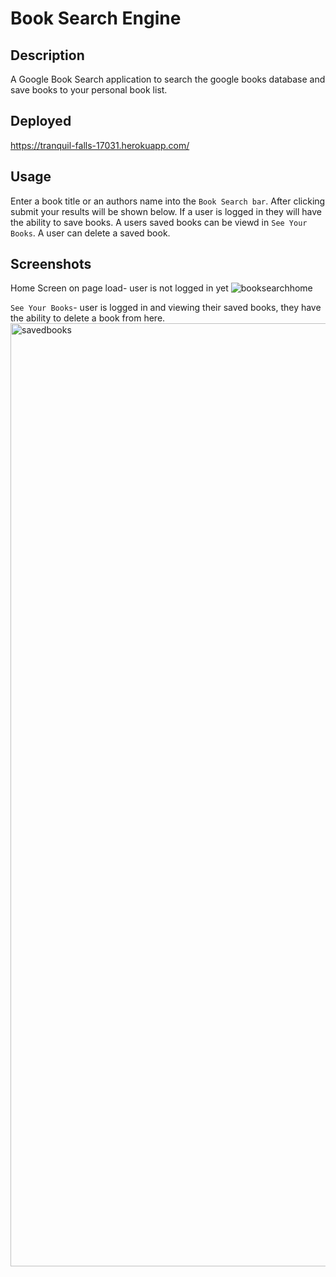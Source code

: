 # Book Search Engine 

## Description
A Google Book Search application to search the google books database and save books to your personal book list.

## Deployed
https://tranquil-falls-17031.herokuapp.com/

## Usage
Enter a book title or an authors name into the `Book Search bar`. 
After clicking submit your results will be shown below. 
If a user is logged in they will have the ability to save books.
A users saved books can be viewd in `See Your Books`.
A user can delete a saved book.

## Screenshots
Home Screen on page load- user is not logged in yet
![booksearchhome](https://user-images.githubusercontent.com/98703735/178978142-dc1e0c92-148c-46ee-896b-e4d9621c0676.jpg)

`See Your Books`- user is logged in and viewing their saved books, they have the ability to delete a book from here.
<img width="1509" alt="savedbooks" src="https://user-images.githubusercontent.com/98703735/178978153-256f9fc6-a07b-49ba-9f7d-665cdc028656.png">
